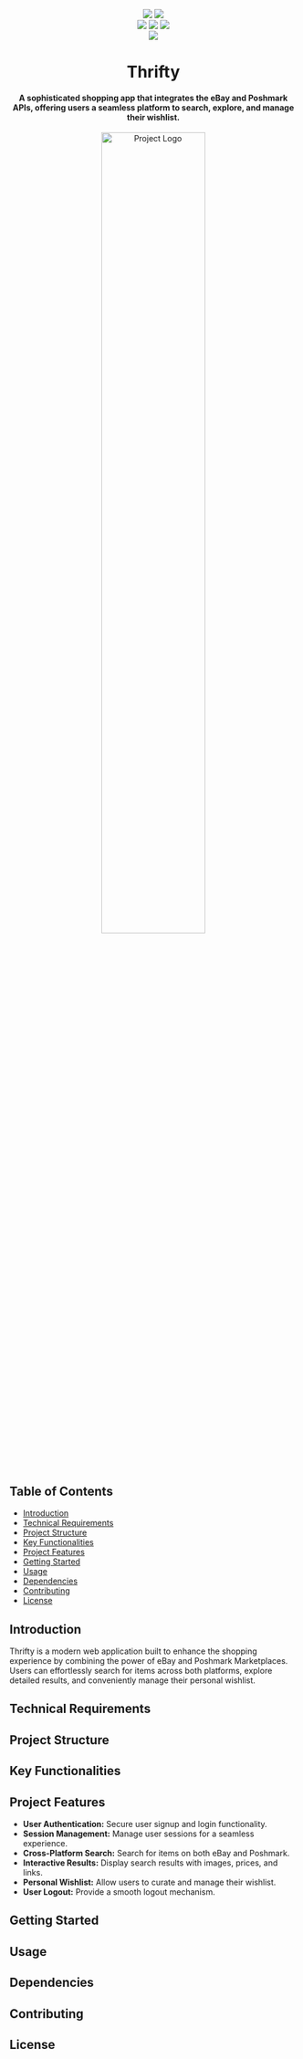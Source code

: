 <p align="center">
    <a href=""><img src="https://img.shields.io/badge/Maintained%3F-yes-green.svg" /></a>
    <a href=""><img src="https://badgen.net/github/commits/aokhepburn/price-comparison-site" /></a>
    <br>
    <a href="https://docs.python.org/3/index.html"><img src="https://img.shields.io/badge/python-%2320232a?style=for-the-badge&logo=python&logoColor=ffdd54" /></a>
    <a href=""><img src="https://img.shields.io/badge/React.js-%2361DAFB.svg?style=for-the-badge&logo=react&logoColor=white"/></a>
    <a href=""><img src="https://img.shields.io/badge/Flask-000000?style=for-the-badge&logo=flask&logoColor=white" /></a>
    <br>
    <a href=""><img src="https://img.shields.io/badge/sqlite-%2307405e.svg?style=for-the-badge&logo=sqlite&logoColor=white" /></a>
</p>

<h1 align="center"><b>Thrifty</b></h1>
<h4 align="center">A sophisticated shopping app that integrates the eBay and Poshmark APIs, offering users a seamless platform to search, explore, and manage their wishlist.</h4>

<p align="center">
    <img src="" alt="Project Logo" width=60% height=60%/>
</p>

## Table of Contents

- [Introduction](#Introduction)
- [Technical Requirements](#technical_requirements)
- [Project Structure](#project-structure)
- [Key Functionalities](#key-functionalities)
- [Project Features](#project-features)
- [Getting Started](#getting-started)
- [Usage](#usage)
- [Dependencies](#dependencies)
- [Contributing](#contributing)
- [License](#license)

## Introduction

Thrifty is a modern web application built to enhance the shopping experience by combining the power of eBay and Poshmark Marketplaces. Users can effortlessly search for items across both platforms, explore detailed results, and conveniently manage their personal wishlist.

## Technical Requirements

## Project Structure

## Key Functionalities

## Project Features

- **User Authentication:** Secure user signup and login functionality.
- **Session Management:** Manage user sessions for a seamless experience.
- **Cross-Platform Search:** Search for items on both eBay and Poshmark.
- **Interactive Results:** Display search results with images, prices, and links.
- **Personal Wishlist:** Allow users to curate and manage their wishlist.
- **User Logout:** Provide a smooth logout mechanism.

## Getting Started

## Usage

## Dependencies

## Contributing

## License
